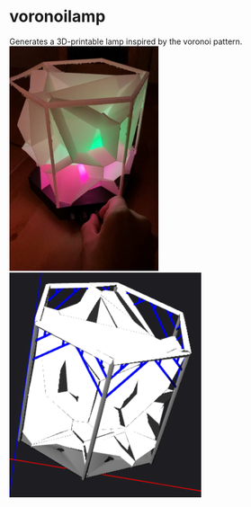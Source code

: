 # voronoilamp
Generates a 3D-printable lamp inspired by the voronoi pattern.  
<img src="https://github.com/JF0C/voronoilamp/blob/main/printed.jpg" height="400" />
<img src="https://github.com/JF0C/voronoilamp/blob/main/preview_obj.PNG" height="400" />
